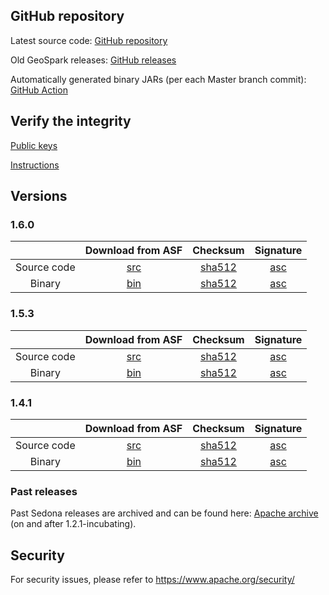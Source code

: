## GitHub repository

Latest source code: [GitHub repository](https://github.com/apache/sedona/)

Old GeoSpark releases: [GitHub releases](https://github.com/apache/sedona/releases)

Automatically generated binary JARs (per each Master branch commit): [GitHub Action](https://github.com/apache/sedona/actions/workflows/java.yml)

## Verify the integrity

[Public keys](https://downloads.apache.org/sedona/KEYS)

[Instructions](https://www.apache.org/info/verification.html)

## Versions

### 1.6.0

| |                                    Download from ASF                                     |                                         Checksum                                          |                                      Signature                                      |
|:-----------------:|:----------------------------------------------------------------------------------------:|:-----------------------------------------------------------------------------------------:|:-----------------------------------------------------------------------------------:|
|    Source code    | [src](https://www.apache.org/dyn/closer.lua/sedona/1.6.0/apache-sedona-1.6.0-src.tar.gz) | [sha512](https://downloads.apache.org/sedona/1.6.0/apache-sedona-1.6.0-src.tar.gz.sha512) | [asc](https://downloads.apache.org/sedona/1.6.0/apache-sedona-1.6.0-src.tar.gz.asc) |
|       Binary      | [bin](https://www.apache.org/dyn/closer.lua/sedona/1.6.0/apache-sedona-1.6.0-bin.tar.gz) | [sha512](https://downloads.apache.org/sedona/1.6.0/apache-sedona-1.6.0-bin.tar.gz.sha512) | [asc](https://downloads.apache.org/sedona/1.6.0/apache-sedona-1.6.0-bin.tar.gz.asc) |

### 1.5.3

| |                                    Download from ASF                                     |                                         Checksum                                          |                                      Signature                                      |
|:-----------------:|:----------------------------------------------------------------------------------------:|:-----------------------------------------------------------------------------------------:|:-----------------------------------------------------------------------------------:|
|    Source code    | [src](https://www.apache.org/dyn/closer.lua/sedona/1.5.3/apache-sedona-1.5.3-src.tar.gz) | [sha512](https://downloads.apache.org/sedona/1.5.3/apache-sedona-1.5.3-src.tar.gz.sha512) | [asc](https://downloads.apache.org/sedona/1.5.3/apache-sedona-1.5.3-src.tar.gz.asc) |
|       Binary      | [bin](https://www.apache.org/dyn/closer.lua/sedona/1.5.3/apache-sedona-1.5.3-bin.tar.gz) | [sha512](https://downloads.apache.org/sedona/1.5.3/apache-sedona-1.5.3-bin.tar.gz.sha512) | [asc](https://downloads.apache.org/sedona/1.5.3/apache-sedona-1.5.3-bin.tar.gz.asc) |

### 1.4.1

| | Download from ASF | Checksum | Signature |
|:-----------------:|:--------:|:--------:|:---------:|
|    Source code    |    [src](https://www.apache.org/dyn/closer.lua/sedona/1.4.1/apache-sedona-1.4.1-src.tar.gz)      |     [sha512](https://downloads.apache.org/sedona/1.4.1/apache-sedona-1.4.1-src.tar.gz.sha512)     |     [asc](https://downloads.apache.org/sedona/1.4.1/apache-sedona-1.4.1-src.tar.gz.asc)      |
|       Binary      |    [bin](https://www.apache.org/dyn/closer.lua/sedona/1.4.1/apache-sedona-1.4.1-bin.tar.gz)      |     [sha512](https://downloads.apache.org/sedona/1.4.1/apache-sedona-1.4.1-bin.tar.gz.sha512)     |     [asc](https://downloads.apache.org/sedona/1.4.1/apache-sedona-1.4.1-bin.tar.gz.asc) |

### Past releases

Past Sedona releases are archived and can be found here: [Apache archive](https://archive.apache.org/dist/sedona/) (on and after 1.2.1-incubating).

## Security

For security issues, please refer to https://www.apache.org/security/
